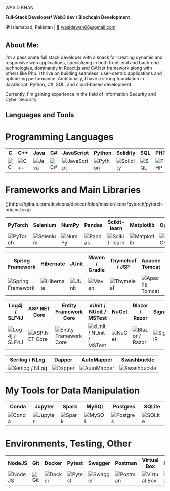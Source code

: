 WASID KHAN

**Full-Stack Developer/ Web3 dev / Blochcain Development**

🌍 Islamabad, Pakistan | 📧 wasidawan66@gmail.com

## About Me:
I'm a passionate full stack developer with a knack for creating dynamic and responsive web applications, specializing in both front-end and back-end technologies, dominantly in React.js and C#.Net framework along with others like Php. I thrive on building seamless, user-centric applications and optimizing performance. Additionally, I have a strong foundation in JavaScript, Python, C#, SQL, and cloud-based development.

Currently, I'm gaining experience in the field of Information Security and Cyber Security.

## Languages and Tools
# Programming Languages

<table>
  <tr>
    <th>C</th>
    <th>C++</th>
    <th>Java</th>
    <th>C#</th>
    <th>JavaScript</th>
    <th>Python</th>
    <th>Solidity</th>
    <th>SQL</th>
    <th>PHP</th>
  </tr>
  <tr>
    <td><img src="https://img.icons8.com/color/48/000000/c-programming.png" alt="C"></td>
    <td><img src="https://img.icons8.com/color/48/000000/c-plus-plus-logo.png" alt="C++"></td>
    <td><img src="https://img.icons8.com/color/48/000000/java-coffee-cup-logo.png" alt="Java"></td>
    <td><img src="https://img.icons8.com/color/48/000000/c-sharp-logo.png" alt="C#"></td>
    <td><img src="https://img.icons8.com/color/48/000000/javascript.png" alt="JavaScript"></td>
    <td><img src="https://img.icons8.com/color/48/000000/python.png" alt="Python"></td>
    <td><img src="https://img.icons8.com/ios-filled/50/000000/solidity.png" alt="Solidity"></td>
    <td><img src="https://img.icons8.com/ios-filled/50/000000/sql.png" alt="SQL"></td>
    <td><img src="https://img.icons8.com/officel/48/000000/php-logo.png" alt="PHP"></td>
  </tr>
</table>

# Frameworks and Main Libraries

<table>
  <tr>
    <th>PyTorch</th>
    <th>Selenium</th>
    <th>NumPy</th>
    <th>Pandas</th>
    <th>Scikit-learn</th>
    <th>Matplotlib</th>
    <th>OpenCV</th>
  </tr>
  <tr>
    [<td><img src="https://img.icons8.com/color/48/000000/pytorch.png" alt="PyTorch"></td>](https://github.com/devicons/devicon/blob/master/icons/pytorch/pytorch-original.svg)
    <td><img src="https://img.icons8.com/ios/50/000000/selenium-test-automation.png" alt="Selenium"></td>
    <td><img src="https://img.icons8.com/color/48/000000/numpy.png" alt="NumPy"></td>
    <td><img src="https://img.icons8.com/color/48/000000/pandas.png" alt="Pandas"></td>
    <td><img src="https://img.icons8.com/color/48/000000/scikit-learn.png" alt="Scikit-learn"></td>
    <td><img src="https://img.icons8.com/color/48/000000/matplotlib.png" alt="Matplotlib"></td>
    <td><img src="https://img.icons8.com/color/48/000000/opencv.png" alt="OpenCV"></td>
  </tr>
</table>

<table>
  <tr>
    <th>Spring Framework</th>
    <th>Hibernate</th>
    <th>JUnit</th>
    <th>Maven / Gradle</th>
    <th>Thymeleaf / JSP</th>
    <th>Apache Tomcat</th>
    <th>Jackson / Gson</th>
  </tr>
  <tr>
    <td><img src="https://img.icons8.com/color/48/000000/spring-logo.png" alt="Spring Framework"></td>
    <td><img src="https://img.icons8.com/color/48/000000/hibernate.png" alt="Hibernate"></td>
    <td><img src="https://img.icons8.com/color/48/000000/junit.png" alt="JUnit"></td>
    <td><img src="https://img.icons8.com/color/48/000000/maven.png" alt="Maven"></td>
    <td><img src="https://img.icons8.com/color/48/000000/thymeleaf.png" alt="Thymeleaf"></td>
    <td><img src="https://img.icons8.com/color/48/000000/apache-tomcat.png" alt="Apache Tomcat"></td>
    <td><img src="https://img.icons8.com/color/48/000000/json.png" alt="Jackson / Gson"></td>
  </tr>
</table>

<table>
  <tr>
    <th>Log4j / SLF4J</th>
    <th>ASP.NET Core</th>
    <th>Entity Framework Core</th>
    <th>xUnit / NUnit / MSTest</th>
    <th>NuGet</th>
    <th>Blazor / Razor</th>
    <th>SignalR</th>
  </tr>
  <tr>
    <td><img src="https://img.icons8.com/color/48/000000/log.png" alt="Log4j / SLF4J"></td>
    <td><img src="https://img.icons8.com/color/48/000000/asp.png" alt="ASP.NET Core"></td>
    <td><img src="https://img.icons8.com/color/48/000000/database-restore.png" alt="Entity Framework Core"></td>
    <td><img src="https://img.icons8.com/color/48/000000/test.png" alt="xUnit / NUnit / MSTest"></td>
    <td><img src="https://img.icons8.com/color/48/000000/package-manager.png" alt="NuGet"></td>
    <td><img src="https://img.icons8.com/color/48/000000/razor-page.png" alt="Blazor / Razor"></td>
    <td><img src="https://img.icons8.com/color/48/000000/real-time.png" alt="SignalR"></td>
  </tr>
</table>

<table>
  <tr>
    <th>Serilog / NLog</th>
    <th>Dapper</th>
    <th>AutoMapper</th>
    <th>Swashbuckle</th>
  </tr>
  <tr>
    <td><img src="https://img.icons8.com/color/48/000000/log.png" alt="Serilog / NLog"></td>
    <td><img src="https://img.icons8.com/color/48/000000/code.png" alt="Dapper"></td>
    <td><img src="https://img.icons8.com/color/48/000000/mirror.png" alt="AutoMapper"></td>
    <td><img src="https://img.icons8.com/color/48/000000/api-settings.png" alt="Swashbuckle"></td>
  </tr>
</table>

# My Tools for Data Manipulation

<table>
  <tr>
    <th>Conda</th>
    <th>Jupyter</th>
    <th>Spark</th>
    <th>MySQL</th>
    <th>Postgres</th>
    <th>SQLite</th>
  </tr>
  <tr>
    <td><img src="https://img.icons8.com/windows/48/000000/conda.png" alt="Conda"></td>
    <td><img src="https://img.icons8.com/windows/48/000000/jupyter-notebook.png" alt="Jupyter"></td>
    <td><img src="https://img.icons8.com/ios-filled/50/000000/apache-spark.png" alt="Spark"></td>
    <td><img src="https://img.icons8.com/ios-filled/50/000000/mysql.png" alt="MySQL"></td>
    <td><img src="https://img.icons8.com/ios-filled/50/000000/postgresql.png" alt="Postgres"></td>
    <td><img src="https://img.icons8.com/ios-filled/50/000000/sqlite.png" alt="SQLite"></td>
  </tr>
</table>

# Environments, Testing, Other

<table>
  <tr>
    <th>NodeJS</th>
    <th>Git</th>
    <th>Docker</th>
    <th>Pytest</th>
    <th>Swagger</th>
    <th>Postman</th>
    <th>Virtual Box</th>
    <th>HardHat</th>
  </tr>
  <tr>
    <td><img src="https://img.icons8.com/color/48/000000/nodejs.png" alt="NodeJS"></td>
    <td><img src="https://img.icons8.com/color/48/000000/git.png" alt="Git"></td>
    <td><img src="https://img.icons8.com/color/48/000000/docker.png" alt="Docker"></td>
    <td><img src="https://img.icons8.com/material-outlined/48/000000/pytest.png" alt="Pytest"></td>
    <td><img src="https://img.icons8.com/ios-filled/50/000000/swagger.png" alt="Swagger"></td>
    <td><img src="https://img.icons8.com/dusk/64/000000/postman-api.png" alt="Postman"></td>
    <td><img src="https://img.icons8.com/color/48/000000/virtualbox.png" alt="Virtual Box"></td>
    <td><img src="https://img.icons8.com/color/48/000000/construction-worker.png" alt="HardHat"></td>
  </tr>
</table>
